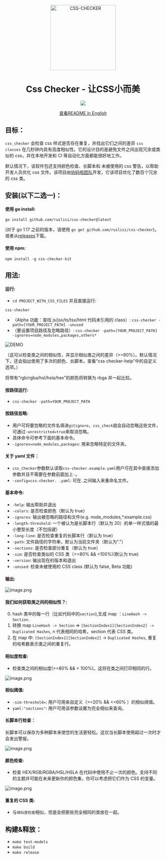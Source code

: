 <p align="center">
  <a href="https://ruilisi.com/">
    <img alt="CSS-CHECKER" src="https://assets.ruilisi.com/cgULF9oHro3e1kSHXTfZYA==" width="211"/>
  </a>
</p>
<h1 align="center">Css Checker - 让CSS小而美</h1>
<p align="center">
  <a href="https://drone.ruilisi.com/ruilisi/css-checker" title="Build Status">
    <img src="https://drone.ruilisi.com/api/badges/ruilisi/css-checker/status.svg?ref=refs/heads/master">
  </a>
</p>
<p align="center">
  <a href="README-zh_CN.md">查看README in English</a>
</p>

## 目标：

`css_checker` 会检查 css 样式是否存在重复，并找出它们之间的差异 `css classes` 在几秒钟内具有高度相似性。它的设计目的是避免文件之间出现冗余或类似的 css，并在本地开发和 CI 等自动化方面都能很好地工作。

默认情况下，该软件包还支持颜色检查、长脚本和 未被使用的 css 警告，以帮助开发人员优化 css 文件。该项目由[协码啦团队](`https://xiemala.com`)开发，它该项目优化了数百个冗余的 css 类。

## 安装(以下二选一)：

#### 使用 go install:

```
go install github.com/ruilisi/css-checker@latest
```

(对于 go 1.17 之前的版本，请使用 `go get github.com/ruilisi/css-checker`)。或者从[releases](https://github.com/ruilisi/css-checker/releases)下载。

#### 使用 npm:

```
npm install -g css-checker-kit
```

## 用法:

#### 运行:

- `cd PROJECT_WITH_CSS_FILES` 并且直接运行:

```
css-checker
```

- （Alpha 功能：查找 js/jsx/ts/tsx/html 代码未引用的 class）: `css-checker -path=[YOUR_PROJECT_PATH] -unused`
- （要设置项目路径及忽略路径）: `css-checker -path=[YOUR_PROJECT_PATH] -ignores=node_modules,packages,others*`

![DEMO](https://assets.ruilisi.com/css-checker-demo.gif)

（这可以检查类之间的相似性，并显示相似类之间的差异（>=80%）。默认情况下，还会指出使用了多次的颜色、长脚本。查看“css checker-help”中的自定义选项。）

将带有“rgb/rgba/hsl/hsla/hex”的颜色将转换为 rbga 并一起比较。

#### 按路径运行:

- `css-checker -path=YOUR_PROJECT_PATH`

#### 按路径忽略:

- 用户可将要忽略的文件名填进`gitignore`，`css_check`就会自动忽略这些文件，可通过`-unrestricted=true`来取消忽略。
- 具体命令可参考下面的基本命令。
- `-ignores=node_modules,packages`: 用来忽略特定的文件夹。

#### 关于 yaml 文件：

- `css_Checker`参数默认读取`css-checker.example.yaml`用户可在其中直接添加参数并且不需要在参数前面加上`-`。
- `-config=css-checker. .yaml`: 可在`.`之间输入来重命名文件。

#### 基本命令:

- `-help`: 输出帮助并退出
- `-colors`: 是否检查颜色（默认为 true）
- `-ignores`: 输出被忽略的路径和文件(e.g. node_modules,\*.example.css)
- `-length-threshold`: 一个被认为是长脚本行（默认为 20）的单一样式值的最小整型长度（不包括键）
- `-long-line`: 是否检查重复的长脚本行（默认为 true）
- `-path`: 文件路径的字符串，默认为当前文件夹（默认为"."）
- `-sections`: 是否检查部分重复（默认为 true）
- `-sim`: 是否检查类似的 CSS 类（>=80% && <100%)(默认为 true)
- `-version`: 输出现在的版本和退出
- `-unused`: 检查未被使用的 CSS class (默认为 false, Beta 功能)

#### 输出:

![image.png](https://assets.ruilisi.com/t=yDNXWrmyg+V6mUzCAG7A==)

#### 我们如何获取类之间的相似性？:

0. hash 类中的每一行（比如代码中的`section`),生成 map ：`LineHash -> Section`.
1. 转换 map `LineHash -> Section` => `[SectionIndex1][SectionIndex2] -> Duplicated Hashes`, n 代表相同的哈希，section 代表 CSS 类。
2. 在 map 中: `[SectionIndex1][SectionIndex2]` -> `Duplicated Hashes`, 重复的哈希数表示类之间的重复行。

#### 相似度检查:

- 检查类之间的相似度(>=80% && < 100%)。这将在类之间打印相同的行。

![image.png](https://assets.ruilisi.com/bzljM=P4Mz+dmtHKNvdHtg==)

#### 相似阈值:

- `-sim-threshold=`: 用户可用来自定义（>=20% && <=60% ）的相似阀值。
- `yaml:"sections"`: 用户可用该参数设置为完全相似来查询。

#### 长脚本行检查：

长脚本可以保存为多种脚本来使您的生活更轻松。这仅当长脚本使用超过一次时才会发出警报。

![image.png](https://assets.ruilisi.com/5bdqZTuLTzJCaGSynA7+2w==)

#### 颜色检查:

- 检查 HEX/RGB/RGBA/HSL/HSLA 在代码中使用不止一次的颜色。支持不同的主题并可能在未来更新你的颜色集，你可以考虑把它们作为 CSS 的变量。

![image.png](https://assets.ruilisi.com/iqmnGQHwglb+pxE3kr3L1Q==)

#### 重复的 CSS 类:

- 与`相似度检查`相似，但是会把那些完全相同的类放在一起。

## 构建&释放：

- `make test-models`
- `make build`
- `make release`
